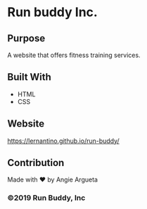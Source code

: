 # Run buddy Inc.

## Purpose
A website that offers fitness training services.

## Built With 
* HTML
* CSS

## Website 
https://lernantino.github.io/run-buddy/

## Contribution
Made with ❤️ by Angie Argueta

### ©️2019 Run Buddy, Inc

